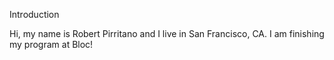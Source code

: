 Introduction

Hi, my name is Robert Pirritano and I live in San Francisco, CA.  I am finishing my
program at Bloc!
